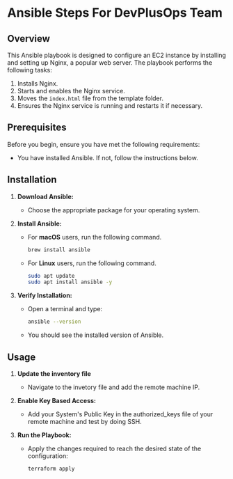 # Ansible Steps For DevPlusOps Team

## Overview

This Ansible playbook is designed to configure an EC2 instance by installing and setting up Nginx, a popular web server. The playbook performs the following tasks:

1. Installs Nginx.
2. Starts and enables the Nginx service.
3. Moves the `index.html` file from the template folder.
4. Ensures the Nginx service is running and restarts it if necessary.

## Prerequisites

Before you begin, ensure you have met the following requirements:

- You have installed Ansible. If not, follow the instructions below.

## Installation

1. **Download Ansible:**

   - Choose the appropriate package for your operating system.

2. **Install Ansible:**

   - For **macOS** users, run the following command.
     ```sh
     brew install ansible
     ```
   - For **Linux** users, run the following command.
     ```sh
     sudo apt update
     sudo apt install ansible -y
     ```

3. **Verify Installation:**

   - Open a terminal and type:
     ```sh
     ansible --version
     ```
   - You should see the installed version of Ansible.

## Usage

1. **Update the inventory file**

   - Navigate to the invetory file and add the remote machine IP.

2. **Enable Key Based Access:**

   - Add your System's Public Key in the authorized_keys file of your remote machine and test by doing SSH.

3. **Run the Playbook:**

   - Apply the changes required to reach the desired state of the configuration:
     ```sh
     terraform apply
     ```
